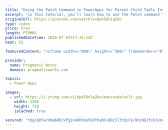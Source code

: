 ```yaml
---
title: "Using the Patch Command in PowerApps for Parent Child Table Inserts"
excerpt: "in this tutorial, you'll learn how to use the Patch command to take the primary key value from inserting into one table and inject it into a second table. This example is perfect for apps like shopping carts or inventory systems.  Here's the code:  ClearCollect(     colStageCustomer,     Patch("
originalUrl: https://youtube.com/watch?v=Qp458n1q2bo
type: video
price: Free
length: PT9M8S
publishedDateTime: 2019-07-03T17:15:12Z
heat: 52

featuredContent: "<iframe width=\"800\" height=\"500\" frameborder=\"0\" src=\"https://www.youtube.com/embed/Qp458n1q2bo\" allow=\"accelerometer; autoplay; encrypted-media; gyroscope; picture-in-picture\" allowfullscreen></iframe>"

provider:
  name: Progmatic Works
  domain: pragmaticworks.com

topics:
  - Power Apps

images:
  - url: https://i.ytimg.com/vi/Qp458n1q2bo/maxresdefault.jpg
    width: 1280
    height: 720
    isCached: true

secured: "tUgJqXYwrXRqAR0jVPg2s4DR3Uo5UdTKyNC+0BLSl3tQiCk/UbjNE2fckIxmwlLD/RM/qFcImo/CXvgpz+MrCvNBg1zqb2sWHqKQDGZWEb1K5nZS4BvPthiifnILLSrytz9cqbP16GgWD3hzDKgwkcdPpsx85pxiqhxOsXufdmhhMEFyPuxfwo6TKCfnyS+EsnlMEfyGAHj41KoDC4bK3Dxm+dc2M+ULtlZ08PpAn7Ux6RN1fLdiSobnEVaiYICumUjDzXGKRHbIOc61cmFDRQjG6Czvj1M5gWFrpYECBqZWJWN4voc+tlxRzIa6Jaljc0p3TRx6jorRg4Cw/3mBpk/Lxbjyhq/oF/QtFvg286Z7EF+zweyBbAVmA7UdTUc94hSzoygzMOs7B5nc9rbw1iiXrjFpWSmOgLlcsqPa8Xw=;N0CyAtkiMgfR9r4mwS5MEw=="
---
```


